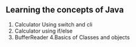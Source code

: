 ## Learning the concepts of Java

1. Calculator Using switch and cli
2. Calculator using if/else
3. BufferReader
4.Basics of Classes and objects
